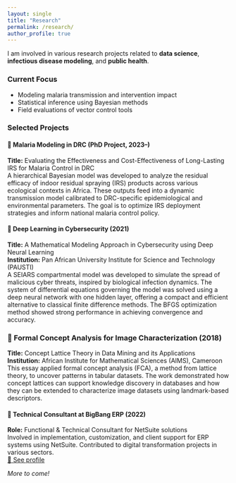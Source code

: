 ```yaml
---
layout: single
title: "Research"
permalink: /research/
author_profile: true
---
```



I am involved in various research projects related to **data science**, **infectious disease modeling**, and **public health**.

### Current Focus

- Modeling malaria transmission and intervention impact
- Statistical inference using Bayesian methods
- Field evaluations of vector control tools

### Selected Projects

#### 🧮 Malaria Modeling in DRC (PhD Project, 2023–)
**Title:** Evaluating the Effectiveness and Cost-Effectiveness of Long-Lasting IRS for Malaria Control in DRC  
A hierarchical Bayesian model was developed to analyze the residual efficacy of indoor residual spraying (IRS) products across various ecological contexts in Africa. These outputs feed into a dynamic transmission model calibrated to DRC-specific epidemiological and environmental parameters. The goal is to optimize IRS deployment strategies and inform national malaria control policy.

#### 🧠 Deep Learning in Cybersecurity (2021)
**Title:** A Mathematical Modeling Approach in Cybersecurity using Deep Neural Learning  
**Institution:** Pan African University Institute for Science and Technology (PAUSTI)  
A SEIARS compartmental model was developed to simulate the spread of malicious cyber threats, inspired by biological infection dynamics. The system of differential equations governing the model was solved using a deep neural network with one hidden layer, offering a compact and efficient alternative to classical finite difference methods. The BFGS optimization method showed strong performance in achieving convergence and accuracy.

### 🧮 Formal Concept Analysis for Image Characterization (2018)
**Title:** Concept Lattice Theory in Data Mining and its Applications
**Institution:** African Institute for Mathematical Sciences (AIMS), Cameroon  
This essay applied formal concept analysis (FCA), a method from lattice theory, to uncover patterns in tabular datasets. The work demonstrated how concept lattices can support knowledge discovery in databases and how they can be extended to characterize image datasets using landmark-based descriptors.

#### 💼 Technical Consultant at BigBang ERP (2022)
**Role:** Functional & Technical Consultant for NetSuite solutions  
Involved in implementation, customization, and client support for ERP systems using NetSuite. Contributed to digital transformation projects in various sectors.  
[🔗 See profile](https://bigbang360.com/fr/teams/pascal-sungu-ngoy-2/)

_More to come!_